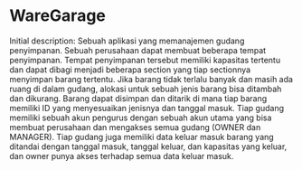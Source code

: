 # WareGarage
Initial description:
Sebuah aplikasi yang memanajemen gudang penyimpanan. Sebuah perusahaan dapat membuat beberapa tempat penyimpanan. Tempat penyimpanan tersebut memiliki kapasitas tertentu dan dapat dibagi menjadi beberapa section yang tiap sectionnya menyimpan barang tertentu. Jika barang tidak terlalu banyak dan masih ada ruang di dalam gudang, alokasi untuk sebuah jenis barang bisa ditambah dan dikurang. Barang dapat disimpan dan ditarik di mana tiap barang memiliki ID yang menyesuaikan jenisnya dan tanggal masuk. Tiap gudang memiliki sebuah akun pengurus dengan sebuah akun utama yang bisa membuat perusahaan dan mengakses semua gudang (OWNER dan MANAGER). Tiap gudang juga memiliki data keluar masuk barang yang ditandai dengan tanggal masuk, tanggal keluar, dan kapasitas yang keluar, dan owner punya akses terhadap semua data keluar masuk.
